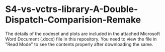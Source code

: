 # S4-vs-vctrs-library-A-Double-Dispatch-Comparision-Remake

The details of the codeset and plots are included in the attached Microsoft Word Document (.docx) file in this repository. 
You need to view the file in "Read Mode" to see the contents properly after downloading the same.
